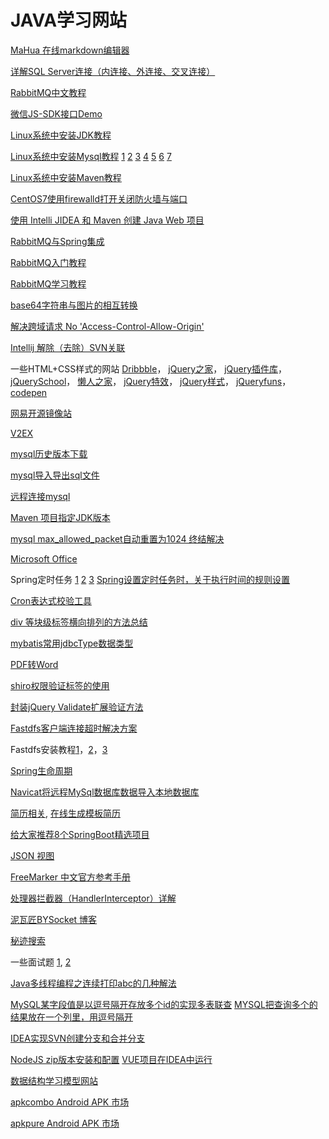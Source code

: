 # JAVA学习网站 #

[MaHua 在线markdown编辑器](http://mahua.jser.me/)

[详解SQL Server连接（内连接、外连接、交叉连接）](http://blog.csdn.net/jiuqiyuliang/article/details/10474221)

[RabbitMQ中文教程](http://www.cnblogs.com/LipeiNet/p/5973061.html)

[微信JS-SDK接口Demo](http://qydev.weixin.qq.com/wiki/index.php?title=%E5%BE%AE%E4%BF%A1JS-SDK%E6%8E%A5%E5%8F%A3)

[Linux系统中安装JDK教程](https://www.cnblogs.com/h--d/p/5071643.html)

[Linux系统中安装Mysql教程](https://www.cnblogs.com/lunatic-cto/p/6123490.html)
[1](http://www.jb51.net/article/91754.htm)
[2](http://blog.csdn.net/coroutines/article/details/7715621)
[3](http://www.jb51.net/article/108752.htm)
[4](http://blog.sina.com.cn/s/blog_694864e60102vaij.html)
[5](http://blog.csdn.net/songmao3145/article/details/77676402)
[6](https://www.cnblogs.com/java-wgm/p/6264767.html)
[7](http://blog.csdn.net/my2010sam/article/details/18664443)

[Linux系统中安装Maven教程](http://blog.csdn.net/jay_1989/article/details/52710189)

[CentOS7使用firewalld打开关闭防火墙与端口](https://www.cnblogs.com/moxiaoan/p/5683743.html)

[使用 Intelli JIDEA 和 Maven 创建 Java Web 项目](http://blog.csdn.net/myarrow/article/details/50824793)

[RabbitMQ与Spring集成](http://blog.csdn.net/JaCman/article/details/50261915)

[RabbitMQ入门教程](http://blog.csdn.net/column/details/18247.html)

[RabbitMQ学习教程](http://blog.csdn.net/column/details/slimina-rabbitmq.html)

[base64字符串与图片的相互转换](http://blog.csdn.net/qq20004604/article/details/72824147)

[解决跨域请求 No 'Access-Control-Allow-Origin'](http://www.jsjtt.com/java/JavaWebkaifa/130.html)

[Intellij 解除（去除）SVN关联](blog.csdn.net/wo541075754/article/details/49659597)

一些HTML+CSS样式的网站
[Dribbble](https://dribbble.com/)，
[jQuery之家](http://www.htmleaf.com/)，
[jQuery插件库](http://www.jq22.com/)，
[jQuerySchool](http://www.jq-school.com/)，
[懒人之家](http://www.lanrenzhijia.com/)，
[jQuery特效](http://www.huiyi8.com/jiaoben/)，
[jQuery样式](https://www.w3cplus.com/)，
[jQueryfuns](http://www.jqueryfuns.com/)，
[codepen](https://codepen.io/)

[网易开源镜像站](http://mirrors.163.com/)

[V2EX](https://www.v2ex.com/)

[mysql历史版本下载](https://downloads.mysql.com/archives/community/)

[mysql导入导出sql文件](https://www.cnblogs.com/jwlfpzj/articles/7998395.html)

[远程连接mysql](http://blog.csdn.net/a19881029/article/details/50805562)

[Maven 项目指定JDK版本](http://blog.csdn.net/maxwoods/article/details/52846930)

[mysql max_allowed_packet自动重置为1024 终结解决](https://www.cnblogs.com/qdpurple/p/5742059.html)

[Microsoft Office](http://t.cn/R2enkTR)

Spring定时任务 [1](https://www.cnblogs.com/tenWood/p/8025183.html) [2](http://blog.csdn.net/qq_33556185/article/details/51852537) [3](http://blog.csdn.net/qq_26525215/article/details/66974880) [Spring设置定时任务时，关于执行时间的规则设置](https://blog.csdn.net/aspnet2002web/article/details/52810569)

[Cron表达式校验工具](https://www.bejson.com/othertools/cronvalidate/)

[div 等块级标签横向排列的方法总结](http://blog.csdn.net/zmhawk/article/details/73293366)

[mybatis常用jdbcType数据类型](https://www.cnblogs.com/henuyuxiang/p/6233377.html)

[PDF转Word](http://app.xunjiepdf.com/pdf2word)

[shiro权限验证标签的使用](https://www.cnblogs.com/jifeng/p/4500410.html)

[封装jQuery Validate扩展验证方法](https://www.cnblogs.com/linjiqin/p/3433635.html)

[Fastdfs客户端连接超时解决方案](http://blog.csdn.net/tjcyjd/article/details/50808740)

Fastdfs安装教程[1](https://blog.csdn.net/a609733301/article/details/66975626)，[2](https://www.cnblogs.com/huangye-dream/p/3777004.html)，[3](https://blog.csdn.net/pucao_cug/article/details/71758883)

[Spring生命周期](https://www.cnblogs.com/javazhiyin/p/10905294.html)

[Navicat将远程MySql数据库数据导入本地数据库](https://blog.csdn.net/xyaydddf/article/details/53490362)

[简历相关](https://mp.weixin.qq.com/s?__biz=MzI4Njc5NjM1NQ==&mid=2247487735&idx=2&sn=2d6152ec98108797ffc749ad069ce474&chksm=ebd62fdbdca1a6cdf8ffa4730c8a17b6f75e400d8a957075723cf489f5cb3ca2dc3af776790b&mpshare=1&scene=24&srcid=0714roRSd4a82CWdukuniRuU&sharer_sharetime=1594693412157&sharer_shareid=462d2a5cf3b86051bf42aa5dd3a3d0df#rd), [在线生成模板简历](http://cvbox.sinaapp.com)

[给大家推荐8个SpringBoot精选项目](https://blog.52itstyle.com/archives/3344/)

[JSON 视图](https://www.bejson.com/jsonviewernew/)

[FreeMarker 中文官方参考手册](http://freemarker.foofun.cn/toc.html)

[处理器拦截器（HandlerInterceptor）详解](https://www.jianshu.com/p/1e8d088c2be9)

[泥瓦匠BYSocket 博客](https://www.bysocket.com/)

[秘迹搜索](https://mijisou.com/)

一些面试题 [1](https://www.cnblogs.com/marsitman/p/9539369.html), [2](https://www.cnblogs.com/javazhiyin/p/13023668.html)

[Java多线程编程之连续打印abc的几种解法](https://www.cnblogs.com/xiaoxi/p/8035725.html)

[MySQL某字段值是以逗号隔开存放多个id的实现多表联查](https://blog.csdn.net/qq_39176834/article/details/83830039)
[MYSQL把查询多个的结果放在一个列里，用逗号隔开](https://blog.csdn.net/tian_tian_gong/article/details/84335486)

[IDEA实现SVN创建分支和合并分支](https://blog.csdn.net/bigcharsen/article/details/82230249)

[NodeJS zip版本安装和配置](https://www.jianshu.com/p/b0f97e20283f) [VUE项目在IDEA中运行](https://blog.csdn.net/Nancy50/article/details/84998636)

[数据结构学习模型网站](https://www.cs.usfca.edu/~galles/visualization/Algorithms.html)

[apkcombo Android APK 市场](https://apkcombo.com/zh-cn/)

[apkpure Android APK 市场](https://apkpure.com/cn)
